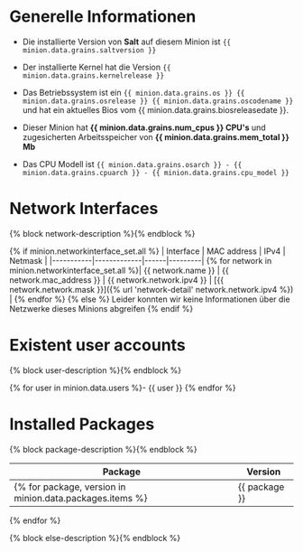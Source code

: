 # Generelle Informationen

- Die installierte Version von **Salt** auf diesem Minion ist `{{ minion.data.grains.saltversion }}`

- Der installierte Kernel hat die Version `{{ minion.data.grains.kernelrelease }}`

- Das Betriebssystem ist ein `{{ minion.data.grains.os }} {{ minion.data.grains.osrelease }} {{ minion.data.grains.oscodename }}` und
hat ein aktuelles Bios vom {{ minion.data.grains.biosreleasedate }}.

- Dieser Minion hat **{{ minion.data.grains.num_cpus }} CPU's** und zugesicherten Arbeitsspeicher von **{{ minion.data.grains.mem_total }} Mb**

- Das CPU Modell ist `{{ minion.data.grains.osarch }} - {{ minion.data.grains.cpuarch }} - {{ minion.data.grains.cpu_model }}`


# Network Interfaces

{% block network-description %}{% endblock %}

{% if minion.networkinterface_set.all %}
| Interface | MAC address | IPv4 | Netmask |
|-----------|-------------|------|---------|
{% for network in minion.networkinterface_set.all %}| {{ network.name }} | {{ network.mac_address }} | {{ network.network.ipv4 }} | [{{ network.network.mask }}]({% url 'network-detail' network.network.ipv4 %}) |
{% endfor %}
{% else %}
Leider konnten wir keine Informationen über die Netzwerke dieses Minions abgreifen
{% endif %}

# Existent user accounts

{% block user-description %}{% endblock %}

{% for user in minion.data.users %}- {{ user }}
{% endfor %}

# Installed Packages

{% block package-description %}{% endblock %}

| Package | Version |
|---------|---------|
{% for package, version in minion.data.packages.items %}| {{ package }} | {{ version }} |
{% endfor %}

{% block else-description %}{% endblock %}
